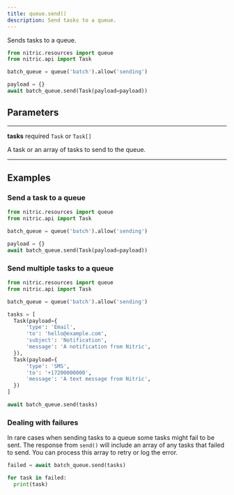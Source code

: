 ```yaml
---
title: queue.send()
description: Send tasks to a queue.
---
```


Sends tasks to a queue.

```python
from nitric.resources import queue
from nitric.api import Task

batch_queue = queue('batch').allow('sending')

payload = {}
await batch_queue.send(Task(payload=payload))
```

## Parameters

---

**tasks** required `Task` or `Task[]`

A task or an array of tasks to send to the queue.

---

## Examples

### Send a task to a queue

```python
from nitric.resources import queue
from nitric.api import Task

batch_queue = queue('batch').allow('sending')

payload = {}
await batch_queue.send(Task(payload=payload))
```

### Send multiple tasks to a queue

```python
from nitric.resources import queue
from nitric.api import Task

batch_queue = queue('batch').allow('sending')

tasks = [
  Task(payload={
      'type': 'Email',
      'to': 'hello@example.com',
      'subject': 'Notification',
      'message': 'A notification from Nitric',
  }),
  Task(payload={
      'type': 'SMS',
      'to': '+17200000000',
      'message': 'A text message from Nitric',
  })
]

await batch_queue.send(tasks)
```

### Dealing with failures

In rare cases when sending tasks to a queue some tasks might fail to be sent. The response from `send()` will include an array of any tasks that failed to send. You can process this array to retry or log the error.

```python
failed = await batch_queue.send(tasks)

for task in failed:
  print(task)
```
